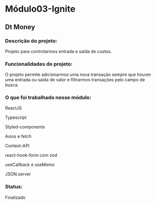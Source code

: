 # Módulo03-Ignite
## Dt Money

### Descrição do projeto:
<p>Projeto para controlarmos entrada e saída de custos.</p>

### Funcionalidades do projeto:
<p>O projeto permite adicionarmos uma nova transação sempre que houver uma entrada ou saída de valor e filtrarmos transações pelo campo de busca.</p>


### O que foi trabalhado nesse módulo:
<p>ReactJS</p>
<p>Typescript</p>
<p>Styled-components</p>
<p>Axios e fetch</p>
<p>Context-API</p>
<p>react-hook-form com zod</p>
<p>useCallback e useMemo</p>
<p>JSON.server</p>

### Status:
<p>Finalizado</p>
